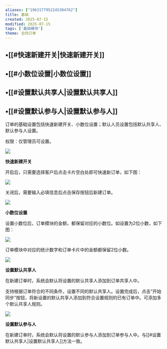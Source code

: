 ```yaml
---
aliases: ["1963177952245304762"]
title: 基础
created: 2025-07-15
modified: 2025-07-15
tags: ['基础模块']
theme: 合同订单
---
```


## •[[#快速新建开关|快速新建开关]]

## •[[#小数位设置|小数位设置]]

## •[[#设置默认共享人|设置默认共享人]]

## •[[#设置默认参与人|设置默认参与人]]

订单的基础设置包括快速新建开关、小数位设置；默认人员设置包括默认共享人、默认参与人设置。

权限：仅管理员可设置。

![](08ffeab2763a9dce2fd6068e4642ca4a.jpg)

**快速新建开关**

开启后，只需要选择客户后点击卡片空白处即可快速新订单，如下图：

![](093549f9fbe4c8815806b9ba9d47343d.jpg)

关闭后，需要输入必填信息后点击保存按钮后新建订单。

![](9e85dddf96248a416c2a4b20e041162a.jpg)

**小数位设置**

设置小数位后，订单模块的金额，都保留对应的小数位。如设置为2位小数，如下图：

![](10654a79e160996d757f2a02651a787c.jpg)

订单模块中对应的统计数字和订单卡片中的金额都保留2位小数。

![](9bb88b4cc868a2226abecd7a016b5015.jpg)

**设置默认共享人**

在新建订单时，系统会默认将设置的默认共享人添加到订单共享人中。

支持根据订单符合的不同条件，设置不同的默认共享人。设置完成后，点击“开始同步”按钮，将新设置的默认共享人添加到符合设置规则的已有订单中。可添加多个默认共享人规则。

![](6d9478fe4f2d01215b1d8f63bd72cba6.jpg)

**设置默认参与人**

在新建订单时，系统会默认将设置的默认参与人添加到订单参与人中。与[[#设置默认共享人|设置默认共享人]]方法一致。